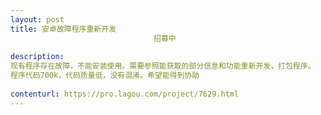 ```yaml
---                
layout: post       
title: 安卓故障程序重新开发
                                招募中
           
description: 
现有程序存在故障，不能安装使用。需要参照能获取的部分信息和功能重新开发，打包程序。
程序代码700k，代码质量低，没有混淆。希望能得到协助
     
contenturl: https://pro.lagou.com/project/7629.html      
---                 
```

